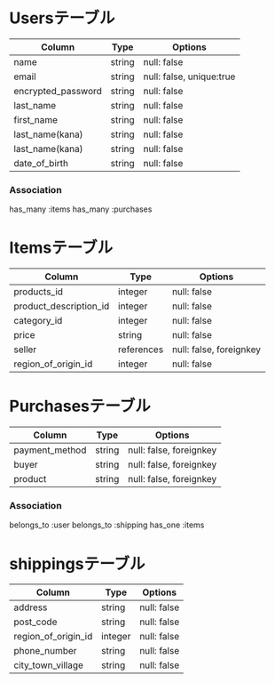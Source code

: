 # Usersテーブル

|Column|Type|Options|
| ---- | -- | ----- |
|name|string|null: false|
|email|string|null: false, unique:true|
|encrypted_password|string|null: false|
|last_name|string|null: false|
|first_name|string|null: false|
|last_name(kana)|string|null: false|
|last_name(kana)|string|null: false|
|date_of_birth|string|null: false|

### Association
  has_many :items
  has_many :purchases

# Itemsテーブル

|Column|Type|Options|
| ---- | -- | ----- |
|products_id|integer|null: false|
|product_description_id|integer|null: false|
|category_id|integer|null: false|
|price|string|null: false|
|seller|references|null: false, foreignkey|
|region_of_origin_id|integer|null: false|

# Purchasesテーブル

|Column|Type|Options|
| ---- | -- | ----- |
|payment_method|string|null: false, foreignkey|
|buyer|string|null: false, foreignkey|
|product|string|null: false, foreignkey|

### Association
belongs_to :user
belongs_to :shipping
has_one :items

# shippingsテーブル

|Column|Type|Options|
| ---- | -- | ----- |
|address|string|null: false|
|post_code|string|null: false|
|region_of_origin_id|integer|null: false|
|phone_number|string|null: false|
|city_town_village|string|null: false|

